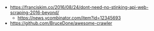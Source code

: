 - https://franciskim.co/2016/08/24/dont-need-no-stinking-api-web-scraping-2016-beyond/
  - https://news.ycombinator.com/item?id=12345693
- https://github.com/BruceDone/awesome-crawler
